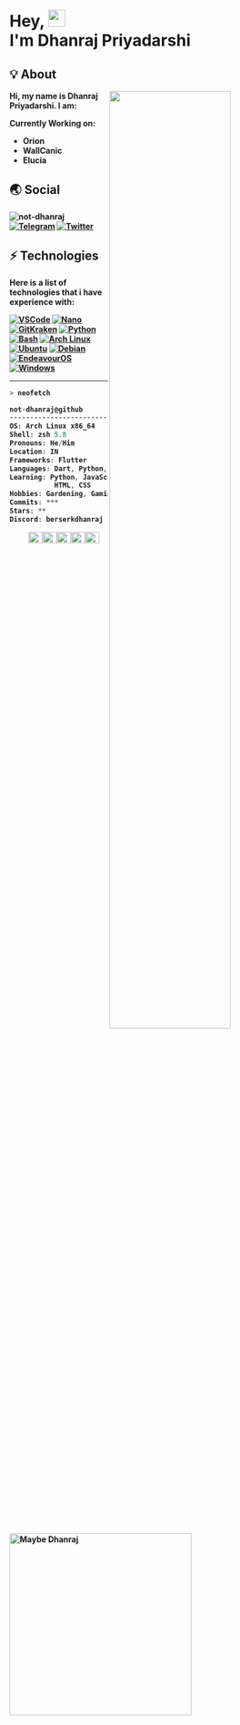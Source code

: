 <h1 align=left><b>Hey, <img src="https://user-images.githubusercontent.com/80586983/170262939-814e2ea9-1881-4d16-9acd-fbc92a3c359a.gif" width="30px"><br>I'm Dhanraj Priyadarshi</h1>


## 💡 About
<a href="https://github.com/not-dhanraj">
  <img align="right" width="65%" src="https://github-readme-stats.vercel.app/api?username=not-dhanraj&theme=radical&show_icons=true)">
<!--   <img align="right" width="65%" src="https://github-readme-streak-stats.herokuapp.com/?user=not-dhanraj&theme=radical"> -->
</a>

Hi, my name is **Dhanraj Priyadarshi**. I am:

Currently Working on:
- Orion
- WallCanic
- Elucia

## 🌏 Social

![not-dhanraj](https://komarev.com/ghpvc/?username=not-dhanraj)
[![Telegram](https://img.shields.io/badge/Telegram-lightblue?logo=telegram&logoColor=333333&style=for-the-badge)](https://telegram.me/berserkdhanraj)
[![Twitter](https://img.shields.io/badge/Twitter-lightblue?logo=twitter&logoColor=333333&style=for-the-badge)](https://twitter.com/berserkdhanraj)<br>

## ⚡ Technologies

Here is a list of technologies that i have experience with:

[![VSCode](https://img.shields.io/badge/Visual%20Studio%20Code-%23007ACC.svg?style=for-the-badge&logo=visual-studio-code&logoColor=FFFFFF)](https://code.visualstudio.com)
[![Nano](https://img.shields.io/badge/GNU%20Nano-%2357A143.svg?style=for-the-badge&logo=GNU&logoColor=FFFFFF)](https://www.nano-editor.org/)
[![GitKraken](https://img.shields.io/badge/GitKraken-purple?style=for-the-badge&logo=GitKraken&logoColor=FFFFFF)](https://atom.io)
[![Python](https://img.shields.io/badge/python%20-%2314354C.svg?style=for-the-badge&logo=python&logoColor=FFFFFF)](https://www.python.org)
[![Bash](https://img.shields.io/badge/Bash-%2300599C.svg?style=for-the-badge&logo=GNU%20Bash&logoColor=FFFFFF)](https://www.gnu.org/software/bash/)
[![Arch Linux](https://img.shields.io/badge/arch_linux-%231793D1.svg?style=for-the-badge&logo=arch-linux&logoColor=FFFFFF)](https://www.archlinux.org)
[![Ubuntu](https://img.shields.io/badge/ubuntu%20-%23E95420.svg?style=for-the-badge&logo=ubuntu&logoColor=FFFFFF)](https://ubuntu.com)
[![Debian](https://img.shields.io/badge/-Debian-purple?style=for-the-badge&logo=debian&logoColor=FFFFFF)](https://debian.org)
[![EndeavourOS](https://img.shields.io/badge/EndeavourOS-%2335BF5C.svg?style=for-the-badge&logo=linux&logoColor=FFFFFF)](https://endeavouros.com)
[![Windows](https://img.shields.io/badge/windows%20-%230078D6.svg?style=for-the-badge&logo=windows&logoColor=FFFFFF)](https://www.microsoft.com/en-gb/software-download/windows10)


---

```zsh
> neofetch
```

<img align="left" src="https://avatars.githubusercontent.com/u/80586983?v=4](https://avatars.githubusercontent.com/u/80586983?s=400&u=842bfdd05a548c54ab50ff782ba352e9208461fb&v=4" alt="Maybe Dhanraj" width="320" /> 

```csharp
not-dhanraj@github
-------------------------
OS: Arch Linux x86_64
Shell: zsh 5.8
Pronouns: He/Him
Location: IN
Frameworks: Flutter
Languages: Dart, Python, C, C++
Learning: Python, JavaScript,
           HTML, CSS
Hobbies: Gardening, Gaming, Reading, Listening Music
Commits: ***
Stars: **
Discord: berserkdhanraj
```
<p align="left">
  &nbsp; &nbsp; &nbsp; &nbsp; &nbsp;
  <img alt="#474342" src="https://user-images.githubusercontent.com/80586983/170293418-a34dba4a-e5a9-4678-bbd5-1d5507869214.png" width="25" height="20" /><img alt="#fbedf6" src="https://user-images.githubusercontent.com/80586983/170293698-0b2ddb83-e08d-4498-ba6f-f44ff99df387.png" width="25" height="20" /><img alt="#c9594d" src="https://user-images.githubusercontent.com/80586983/170293847-eaac0951-a745-4a12-810a-0ce63e171bc6.png" width="25" height="20" /><img alt="#f8b9b2" src="https://user-images.githubusercontent.com/80586983/170293973-e48f7413-f028-4c19-9e75-6560789fe802.png" width="25" height="20" /><img alt="#ae9c9d" src="https://user-images.githubusercontent.com/80586983/170294100-e4c487bb-b2e5-4b3b-b8ed-ed3498a0421b.png" width="25" height="20" />
</p>
